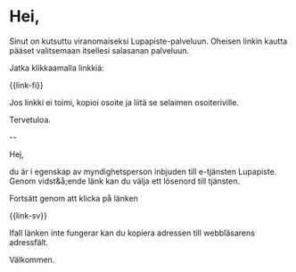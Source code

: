 # Hei,

Sinut on kutsuttu viranomaiseksi Lupapiste-palveluun. Oheisen linkin kautta p&auml;&auml;set valitsemaan itsellesi salasanan palveluun.

Jatka klikkaamalla linkki&auml;:

{{link-fi}}

Jos linkki ei toimi, kopioi osoite ja liit&auml; se selaimen osoiteriville.

Tervetuloa.

--

Hej,

du &auml;r i egenskap av myndighetsperson inbjuden till e-tj&auml;nsten Lupapiste. Genom vidst&&aring;;ende l&auml;nk kan du v&auml;lja ett l&ouml;senord till tj&auml;nsten.

Forts&auml;tt genom att klicka p&aring; l&auml;nken

{{link-sv}}

Ifall l&auml;nken inte fungerar kan du kopiera adressen till webbl&auml;sarens adressf&auml;lt.

V&auml;lkommen.
